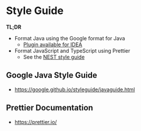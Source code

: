 Style Guide
==========

**TL;DR**

* Format Java using the Google format for Java
  * [Plugin available for IDEA](https://plugins.jetbrains.com/plugin/8527-google-java-format)
* Format JavaScript and TypeScript using Prettier
  * See the [NEST style guide](../nest/docs/Standards.md)
  
## Google Java Style Guide

* https://google.github.io/styleguide/javaguide.html

## Prettier Documentation

* https://prettier.io/
